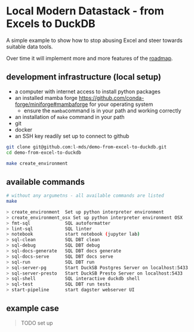 # Local Modern Datastack - from Excels to DuckDB

A simple example to show how to stop abusing Excel and steer towards suitable data tools.

Over time it will implement more and more features of the [roadmap](https://github.com/l-mds/roadmap#batch).

## development infrastructure (local setup)

- a computer with internet access to install python packages
- an installed mamba forge https://github.com/conda-forge/miniforge#mambaforge for your operating system
    - ensure the `mamba`command is in your path and working correctly
- an installation of `make` command in your path
- git
- docker
- an SSH key readily set up to connect to github

```bash
git clone git@github.com:l-mds/demo-from-excel-to-duckdb.git
cd demo-from-excel-to-duckdb

make create_environment
```

## available commands

```bash
# without any argumetns - all available commands are listed
make

> create_environment  Set up python interpreter environment 
> create_environment_osx Set up python interpreter environment OSX 
> fmt-sql             SQL autoformatter 
> lint-sql            SQL linter 
> notebook            start notebook (jupyter lab) 
> sql-clean           SQL DBT clean 
> sql-debug           SQL DBT debug 
> sql-docs-generate   SQL DBT docs generate 
> sql-docs-serve      SQL DBT docs serve 
> sql-run             SQL DBT run 
> sql-server-pg       Start DuckSB Postgres Server on localhost:5433 
> sql-server-presto   Start DuckSB Presto Server on localhost:5433 
> sql-shell           SQL interactive duckdb shell 
> sql-test            SQL DBT run tests 
> start-pipeline      start dagster webserver UI 
```
## example case

> TODO set up